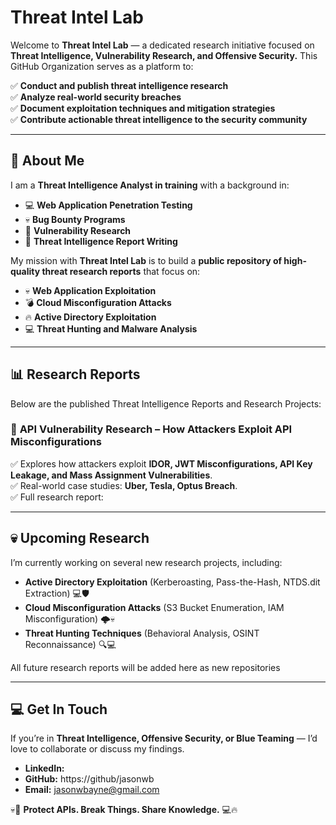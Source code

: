 # Threat Intel Lab

Welcome to **Threat Intel Lab** — a dedicated research initiative focused on **Threat Intelligence, Vulnerability Research, and Offensive Security.** This GitHub Organization serves as a platform to:  

✅ **Conduct and publish threat intelligence research**  
✅ **Analyze real-world security breaches**  
✅ **Document exploitation techniques and mitigation strategies**  
✅ **Contribute actionable threat intelligence to the security community**  

---

## 🚀 About Me
I am a **Threat Intelligence Analyst in training** with a background in:  
- 💻 **Web Application Penetration Testing**  
- 💀 **Bug Bounty Programs**  
- 🧠 **Vulnerability Research**  
- 📜 **Threat Intelligence Report Writing**  

My mission with **Threat Intel Lab** is to build a **public repository of high-quality threat research reports** that focus on:  
- 💀 **Web Application Exploitation**  
- 💣 **Cloud Misconfiguration Attacks**  
- 🔥 **Active Directory Exploitation**  
- 💻 **Threat Hunting and Malware Analysis**  

---

## 📊 Research Reports
Below are the published Threat Intelligence Reports and Research Projects:  

### 📄 **API Vulnerability Research – How Attackers Exploit API Misconfigurations**
✅ Explores how attackers exploit **IDOR, JWT Misconfigurations, API Key Leakage, and Mass Assignment Vulnerabilities**.  
✅ Real-world case studies: **Uber, Tesla, Optus Breach**.  
✅ Full research report:  

---

## 💀 Upcoming Research
I’m currently working on several new research projects, including:
- **Active Directory Exploitation** (Kerberoasting, Pass-the-Hash, NTDS.dit Extraction) 💻🛡
- **Cloud Misconfiguration Attacks** (S3 Bucket Enumeration, IAM Misconfiguration) 🌩💀
- **Threat Hunting Techniques** (Behavioral Analysis, OSINT Reconnaissance) 🔍💻

All future research reports will be added here as new repositories

---

## 💻 Get In Touch
If you’re in **Threat Intelligence, Offensive Security, or Blue Teaming** — I’d love to collaborate or discuss my findings.

- **LinkedIn:**  
- **GitHub:** https://github/jasonwb
- **Email:** jasonwbayne@gmail.com  

💀🚀 **Protect APIs. Break Things. Share Knowledge.** 💻🔥
